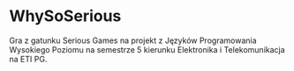 # WhySoSerious
Gra z gatunku Serious Games na projekt z Języków Programowania Wysokiego Poziomu na semestrze 5 kierunku Elektronika i Telekomunikacja na ETI PG.
